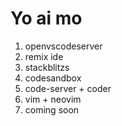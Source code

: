 # Yo ai mo
1. openvscodeserver
2. remix ide
3. stackblitzs
4. codesandbox
5. code-server + coder
6. vim + neovim
7. coming soon